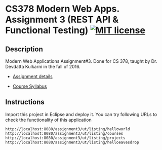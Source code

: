 # CS378 Modern Web Apps. Assignment 3 (REST API & Functional Testing) [![MIT license](https://img.shields.io/badge/license-MIT-lightgrey.svg)](https://https://raw.githubusercontent.com/qirh/CS378-assignment3/master/LICENSE)

## Description
Modern Web Applications Assignment#3. Done for CS 378, taught by Dr. Devdatta Kulkarni in the fall of 2016. 

* [Assignment details](https://github.com/qirh/CS378-assignment3/blob/master/assignment3.pdf)

* [Course Syllabus](https://github.com/qirh/CS378-assignment3/blob/master/syllabus.pdf)

## Instructions
Import this project in Eclipse and deploy it. You can try following URLs to check the functionality of this application

    http://localhost:8080/assignment3/ut/listing/helloworld
    http://localhost:8080/assignment3/ut/listing/courses
    http://localhost:8080/assignment3/ut/listing/projects
    http://localhost:8080/assignment3/ut/listing/helloeavesdrop
